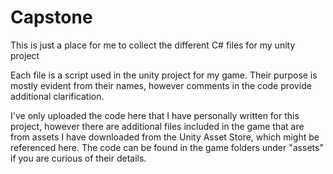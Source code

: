# Capstone

This is just a place for me to collect the different C# files for my unity project

Each file is a script used in the unity project for my game. Their purpose is mostly evident from their names, however comments in the code provide additional clarification. 

I've only uploaded the code here that I have personally written for this project, however there are additional files included in the game that are from assets I have downloaded from the Unity Asset Store, which might be referenced here. The code can be found in the game folders under "assets" if you are curious of their details. 
